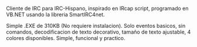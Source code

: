 Cliente de IRC para IRC-Hispano, inspirado en IRcap script, programado en VB.NET usando la libreria SmartIRC4net.

Simple .EXE de 310KB (No requiere instalacion). Solo eventos basicos, sin comandos, decodificacion de texto decorativo, tamaño de texto ajustable, 4 colores disponibles. Simple, funcional y practico.
